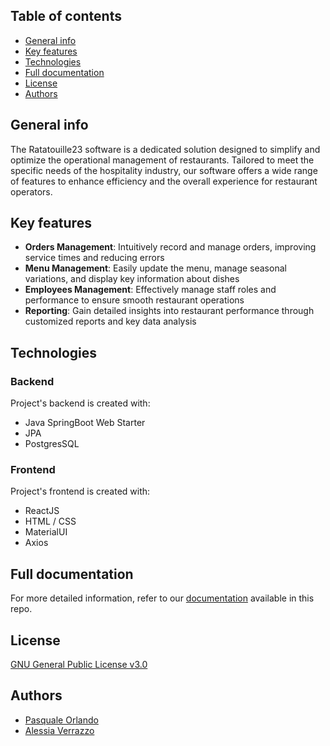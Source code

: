 ## Table of contents

- [General info](#general-info)
- [Key features](#key-features)
- [Technologies](#technologies)
- [Full documentation](#full-documentation)
- [License](#license)
- [Authors](#authors)

## General info

The Ratatouille23 software is a dedicated solution designed to simplify and optimize the operational management of restaurants. Tailored to meet the specific needs of the hospitality industry, our software offers a wide range of features to enhance efficiency and the overall experience for restaurant operators.

## Key features

- **Orders Management**: Intuitively record and manage orders, improving service times and reducing errors
- **Menu Management**: Easily update the menu, manage seasonal variations, and display key information about dishes
- **Employees Management**: Effectively manage staff roles and performance to ensure smooth restaurant operations
- **Reporting**: Gain detailed insights into restaurant performance through customized reports and key data analysis

## Technologies

### Backend
Project's backend is created with:
- Java SpringBoot Web Starter
- JPA
- PostgresSQL

### Frontend
Project's frontend is created with:
- ReactJS
- HTML / CSS
- MaterialUI
- Axios

## Full documentation
For more detailed information, refer to our [documentation](https://github.com/pasqualeorlando/Ratatouille23/blob/main/Documentazione.pdf) available in this repo.

## License
[GNU General Public License v3.0](https://choosealicense.com/licenses/gpl-3.0/)

## Authors
- [Pasquale Orlando](https://github.com/pasqualeorlando)
- [Alessia Verrazzo](https://github.com/alessiaverrazzo)
